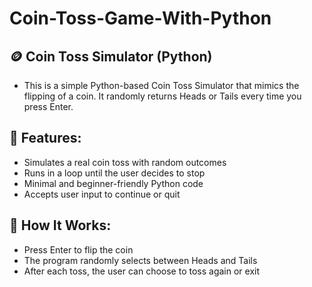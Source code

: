 # Coin-Toss-Game-With-Python
## 🪙 Coin Toss Simulator (Python)

- This is a simple Python-based Coin Toss Simulator that mimics the flipping of a coin. It randomly returns Heads or Tails every time you press Enter.

## 🚀 Features:

- Simulates a real coin toss with random outcomes
- Runs in a loop until the user decides to stop
- Minimal and beginner-friendly Python code
- Accepts user input to continue or quit

## 🧠 How It Works:

- Press Enter to flip the coin
- The program randomly selects between Heads and Tails
- After each toss, the user can choose to toss again or exit
